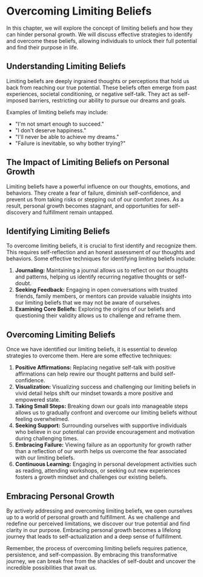 Overcoming Limiting Beliefs
======================================

In this chapter, we will explore the concept of limiting beliefs and how they can hinder personal growth. We will discuss effective strategies to identify and overcome these beliefs, allowing individuals to unlock their full potential and find their purpose in life.

Understanding Limiting Beliefs
------------------------------

Limiting beliefs are deeply ingrained thoughts or perceptions that hold us back from reaching our true potential. These beliefs often emerge from past experiences, societal conditioning, or negative self-talk. They act as self-imposed barriers, restricting our ability to pursue our dreams and goals.

Examples of limiting beliefs may include:

* "I'm not smart enough to succeed."
* "I don't deserve happiness."
* "I'll never be able to achieve my dreams."
* "Failure is inevitable, so why bother trying?"

The Impact of Limiting Beliefs on Personal Growth
-------------------------------------------------

Limiting beliefs have a powerful influence on our thoughts, emotions, and behaviors. They create a fear of failure, diminish self-confidence, and prevent us from taking risks or stepping out of our comfort zones. As a result, personal growth becomes stagnant, and opportunities for self-discovery and fulfillment remain untapped.

Identifying Limiting Beliefs
----------------------------

To overcome limiting beliefs, it is crucial to first identify and recognize them. This requires self-reflection and an honest assessment of our thoughts and behaviors. Some effective techniques for identifying limiting beliefs include:

1. **Journaling:** Maintaining a journal allows us to reflect on our thoughts and patterns, helping us identify recurring negative thoughts or self-doubt.
2. **Seeking Feedback:** Engaging in open conversations with trusted friends, family members, or mentors can provide valuable insights into our limiting beliefs that we may not be aware of ourselves.
3. **Examining Core Beliefs:** Exploring the origins of our beliefs and questioning their validity allows us to challenge and reframe them.

Overcoming Limiting Beliefs
---------------------------

Once we have identified our limiting beliefs, it is essential to develop strategies to overcome them. Here are some effective techniques:

1. **Positive Affirmations:** Replacing negative self-talk with positive affirmations can help rewire our thought patterns and build self-confidence.
2. **Visualization:** Visualizing success and challenging our limiting beliefs in vivid detail helps shift our mindset towards a more positive and empowered state.
3. **Taking Small Steps:** Breaking down our goals into manageable steps allows us to gradually confront and overcome our limiting beliefs without feeling overwhelmed.
4. **Seeking Support:** Surrounding ourselves with supportive individuals who believe in our potential can provide encouragement and motivation during challenging times.
5. **Embracing Failure:** Viewing failure as an opportunity for growth rather than a reflection of our worth helps us overcome the fear associated with our limiting beliefs.
6. **Continuous Learning:** Engaging in personal development activities such as reading, attending workshops, or seeking out new experiences fosters a growth mindset and challenges our existing beliefs.

Embracing Personal Growth
-------------------------

By actively addressing and overcoming limiting beliefs, we open ourselves up to a world of personal growth and fulfillment. As we challenge and redefine our perceived limitations, we discover our true potential and find clarity in our purpose. Embracing personal growth becomes a lifelong journey that leads to self-actualization and a deep sense of fulfillment.

Remember, the process of overcoming limiting beliefs requires patience, persistence, and self-compassion. By embracing this transformative journey, we can break free from the shackles of self-doubt and uncover the incredible possibilities that await us.
